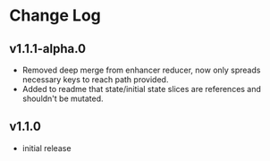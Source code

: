 # Change Log

## v1.1.1-alpha.0

- Removed deep merge from enhancer reducer, now only spreads necessary keys to reach path provided.
- Added to readme that state/initial state slices are references and shouldn't be mutated.

## v1.1.0

- initial release

